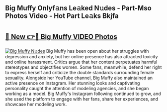 ## Big Muffy Onlyf𝚊ns Le𝚊ked N𝚞des - Part-Mso Photos Video - Hot Part Le𝚊ks Bkjfa

# <h2><a href="http://ab85670.deff.icu/?id=Big+Muffy">🔗 New 👉🔴 Big Muffy VIDEO Photos</a></h2>

[![Big Muffy N𝚞des](https://i.imgur.com/rIISA9y.gif)](http://ab85670.deff.icu/?id=Big+Muffy)
Big Muffy has been open about her struggles with depression and anxiety, but her online presence has also attracted toxicity and online harassment. Critics argue that her content perpetuates harmful stereotypes and objectifies women. Some fans, meanwhile, defend her right to express herself and criticize the double standards surrounding female sexuality. Alongside her YouTube channel, Big Muffy also maintained an active presence on Instagram. Her stunning looks and captivating personality caught the attention of modeling agencies, and she began working as a model. Big Muffy's Instagram following continued to grow, and she used the platform to engage with her fans, share her experiences, and showcase her modeling work.
